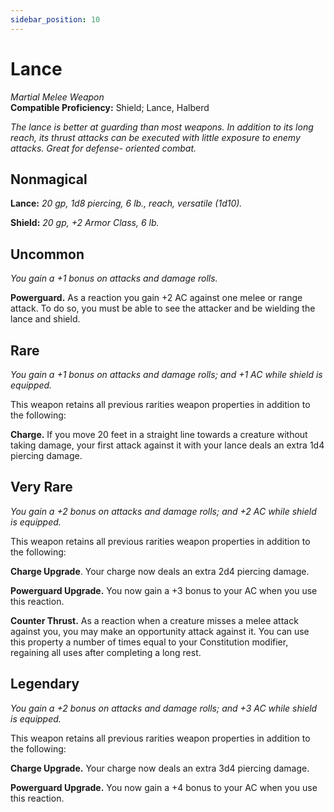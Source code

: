 ```yaml
---
sidebar_position: 10
---
```


# Lance

*Martial Melee Weapon*  
**Compatible Proficiency:** Shield; Lance, Halberd

*The lance is better at guarding than most weapons. In addition to its long reach, its thrust attacks can be executed with little exposure to enemy attacks. Great for defense- oriented combat.*

## Nonmagical

**Lance:** *20 gp, 1d8 piercing, 6 lb., reach, versatile (1d10).*

**Shield:** *20 gp, +2 Armor Class, 6 lb.*

## Uncommon

*You gain a +1 bonus on attacks and damage rolls.*

**Powerguard.** As a reaction you gain +2 AC against one melee or range attack. To do so, you must be able to see the attacker and be wielding the lance and shield.

## Rare

*You gain a +1 bonus on attacks and damage rolls; and +1 AC while shield is equipped.*

This weapon retains all previous rarities weapon properties in addition to the following:

**Charge.** If you move 20 feet in a straight line towards a creature without taking damage, your first attack against it with your lance deals an extra 1d4 piercing damage.

## Very Rare

*You gain a +2 bonus on attacks and damage rolls; and +2 AC while shield is equipped.*

This weapon retains all previous rarities weapon properties in addition to the following:

**Charge Upgrade**. Your charge now deals an extra 2d4 piercing damage.

**Powerguard Upgrade.** You now gain a +3 bonus to your AC when you use this reaction.

**Counter Thrust.** As a reaction when a creature misses a melee attack against you, you may make an opportunity attack against it. You can use this property a number of times equal to your Constitution modifier, regaining all uses after completing a long rest.

## Legendary

*You gain a +2 bonus on attacks and damage rolls; and +3 AC while shield is equipped.*

This weapon retains all previous rarities weapon properties in addition to the following:

**Charge Upgrade.** Your charge now deals an extra 3d4 piercing damage.

**Powerguard Upgrade.** You now gain a +4 bonus to your AC when you use this reaction.
